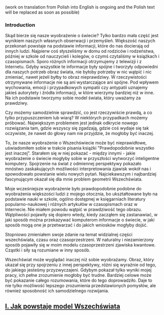 (work on translation from Polish into English is ongoing and the Polish text will be replaced as soon as possible)

### Introduction

Skąd bierze się nasze wyobrażenie o świecie?
Tylko bardzo mała część jest wynikiem naszych własnych obserwacji i przemyśleń.
Większość naszych przekonań powstaje na podstawie informacji, które do nas docierają od innych ludzi.
Najpierw coś słyszeliśmy w domu od rodziców i rodzeństwa, później w szkole od nauczycieli i kolegów,
o czymś czytaliśmy w książkach i czasopismach. Sporo różnych informacji otrzymujemy z telewizji i z Internetu.
Gdyby wszystkie te informacje były spójne i tworzyły odpowiedni dla naszych potrzeb obraz świata,
nie byłoby potrzeby w nic wątpić i nic zmieniać, nawet jeżeli byłby to obraz nieprawdziwy.
W rzeczywistości otrzymywane informacje nie są ani wystarczające ani spójne.
Pod wpływem wychowania, emocji i przypadkowych sympatii czy antypatii uznajemy jakieś autorytety i źródła informacji,
w które wierzymy bardziej niż w inne. Na ich podstawie tworzymy sobie model świata, który uważamy za prawdziwy.

Czy możemy samodzielnie sprawdzić, co jest rzeczywiście prawdą, a co tylko przypuszczeniem lub wiarą?
W niektórych przypadkach możemy próbować. Największym  problemem jest jednak odkrycie nowego rozwiązania tam,
gdzie wszyscy się zgadzają, gdzie coś wydaje się tak oczywiste, że nawet do głowy nam nie przyjdzie,
że mogłoby być inaczej.

To, że nasze wyobrażenie o Wszechświecie może być nieprawidłowe, uświadomiłem sobie w trakcie pisania książki
"Prawdopodobnie wszystko jest inaczej". Starałem się w niej pokazać - między innymi - jakie wyobrażenie o świecie
mogłyby sobie w przyszłości wytworzyć inteligentne komputery.
Spojrzenie na świat z odmiennej perspektywy pokazało mnóstwo zaskakujących możliwości interpretowania zjawisk wokół nas
i spowodowało powstanie wielu nowych pytań.
Najciekawszym i najbardziej fascynującym okazał się dla mnie problem geometrii Wszechświata.

Moje wcześniejsze wyobrażenie było prawdopodobnie podobne do wyobrażenia większości ludzi z mojego otocznia,
bo ukształtowane było na podstawie nauki w szkole, ogólno dostępnej w księgarniach literatury popularno-naukowej
i różnych artykułów w czasopismach oraz w Internecie. Nie miałem powodu wątpić w prawdziwość tego obrazu.
Wątpliwości pojawiły się dopiero wtedy, kiedy zacząłem się zastanawiać, w jaki sposób można przekazywać
komputerom informacje o świecie, w jaki sposób mogą one je przetwarzać i do jakich wniosków mogłyby dojść.

Stopniowo zmieniałem swoje zdanie na temat widzialnej części wszechświata, czasu oraz czasoprzestrzeni.
W naturalny i niezamierzony sposób pojawiły się w moim modelu czasoprzestrzeni zjawiska kwantowe.
Cząstki i siły są rozumiane w inny sposób.

Wszechświat może wyglądać inaczej niż sobie wyobrażamy. Obraz, który ukazał się przy spojrzeniu z innej perspektywy,
różni się wyraźnie od tego, do jakiego jesteśmy przyzwyczajeni.
Gdybym pokazał tylko wyniki mojej pracy, ich pełne zrozumienie mogłoby być trudne.
Bardziej celowe może być pokazanie całego rozumowania, które do tego doprowadziło.
Daje to nie tylko możliwość lepszego zrozumienia przedstawionych pomysłów,
ale również sposobność ich samodzielnego rozwijania.

## [I. Jak powstaje model Wszechświata](rozdzial1)

